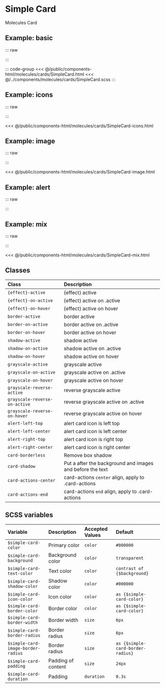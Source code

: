 # Simple Card
<Badge type="tip">Molecules</Badge> <Badge type="info">Card</Badge>

## Example: basic

::: raw
<div class="dev-section">
    <!--@include: ../../public/components-html/molecules/cards/SimpleCard.html -->
</div>
:::

::: code-group
<<< @/public/components-html/molecules/cards/SimpleCard.html
<<< @/../components/molecules/cards/SimpleCard.scss
:::

## Example: icons

::: raw
<div class="dev-section">
    <!--@include: ../../public/components-html/molecules/cards/SimpleCard-icons.html -->
</div>
:::

<<< @/public/components-html/molecules/cards/SimpleCard-icons.html

## Example: image

::: raw
<div class="dev-section">
    <!--@include: ../../public/components-html/molecules/cards/SimpleCard-image.html -->
</div>
:::

<<< @/public/components-html/molecules/cards/SimpleCard-image.html

## Example: alert

::: raw
<div class="dev-section">
    <!--@include: ../../public/components-html/molecules/cards/SimpleCard-alert.html -->
</div>
:::

## Example: mix

::: raw
<div class="dev-section">
    <!--@include: ../../public/components-html/molecules/cards/SimpleCard-mix.html -->
</div>
:::

<<< @/public/components-html/molecules/cards/SimpleCard-mix.html

## Classes

| Class                         | Description                                               |
|:------------------------------|:----------------------------------------------------------|
| `{effect}-active`             | {effect} active                                           |
| `{effect}-on-active`          | {effect} active on .active                                |
| `{effect}-on-hover`           | {effect} active on hover                                  |
| `border-active`               | border active                                             |
| `border-on-active`            | border active on .active                                  |
| `border-on-hover`             | border active on hover                                    |
| `shadow-active`               | shadow active                                             |
| `shadow-on-active`            | shadow active on .active                                  |
| `shadow-on-hover`             | shadow active on hover                                    |
| `grayscale-active`            | grayscale active                                          |
| `grayscale-on-active`         | grayscale active on .active                               |
| `grayscale-on-hover`          | grayscale active on hover                                 |
| `grayscale-reverse-active`    | reverse grayscale active                                  |
| `grayscale-reverse-on-active` | reverse grayscale active on .active                       |
| `grayscale-reverse-on-hover`  | reverse grayscale active on hover                         |
| `alert-left-top`              | alert card icon is left top                               |
| `alert-left-center`           | alert card icon is left center                            |
| `alert-right-top`             | alert card icon is right top                              |
| `alert-right-center`          | alert card icon is right center                           |
| `card-borderless`             | Remove box shadow                                         |
| `card-shadow`                 | Put a after the background and images and before the text |
| `card-actions-center`         | card-actions `center` align, apply to .card-actions       |
| `card-actions-end`            | card-actions `end` align, apply to .card-actions          |


## SCSS variables

| Variable                           | Description        | Accepted Values | Default                           |
|:-----------------------------------|:-------------------|:----------------|:----------------------------------|
| `$simple-card-color`               | Primary color      | `color`         | `#000000`                         |
| `$simple-card-background`          | Background color   | `color`         | `transparent`                     |
| `$simple-card-text-color`          | Text color         | `color`         | `contrast of {$background}`       |
| `$simple-card-shadow-color`        | Shadow color       | `color`         | `#000000`                         |
| `$simple-card-icon-color`          | Icon color         | `color`         | `as {$simple-card-color}`         |
| `$simple-card-border-color`        | Border color       | `color`         | `as {$simple-card-color}`         |
| `$simple-card-border-width`        | Border width       | `size`          | `6px`                             |
| `$simple-card-border-radius`       | Border radius      | `size`          | `6px`                             |
| `$simple-card-image-border-radius` | Border radius      | `size`          | `as {$simple-card-border-radius}` |
| `$simple-card-padding`             | Padding of content | `size`          | `24px`                            |
| `$simple-card-duration`            | Padding            | `duration`      | `0.3s`                            |

<style lang="scss">
@import "docs/theme.scss";

$simple-card-color: $primary-color;

@import "components/molecules/cards/SimpleCard.scss";
</style>